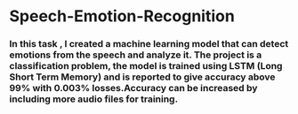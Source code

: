 

# **Speech-Emotion-Recognition**

### In this task , I created a machine learning model that can detect emotions from the speech and analyze it. The project is a classification problem, the model is trained using LSTM (Long Short Term Memory) and is reported to give accuracy above 99% with 0.003% losses.Accuracy can be increased by including more audio files for training.

